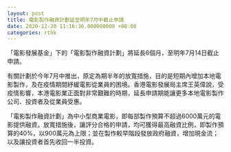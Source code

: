 ```yaml
---
layout: post
title: 電影製作融資計劃延至明年7月中截止申請
date: 2020-12-20 11:16:36.000000000 +08:00
categories: rthk
---
```


「電影發展基金」下的「電影製作融資計劃」將延長6個月，至明年7月14日截止申請。

有關計劃於今年7月中推出，原定為期半年的放寬措施，目的是短期內增加本地電影製作，及在疫情期間紓緩電影從業員的困境。香港電影發展局主席王英偉說，受疫情影響，本港電影業正面對非常艱難的時期，延長申請期能讓更多本地電影製作公司、投資者及從業員受惠。

「電影製作融資計劃」為中小型商業電影，即每部製作預算不超過6000萬元的電影提供融資。放寬措施後，讓評分合格的申請，均可獲得最高融資比例，即製作預算的40%，以900萬元為上限；並在製作較早階段發放政府融資，增加現金流；以及讓投資者首先收回一半投資。
